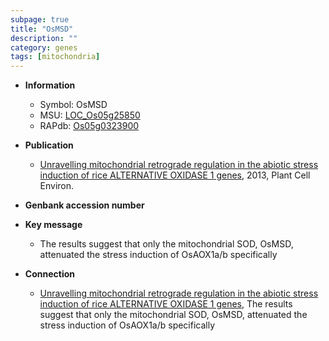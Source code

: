 ```yaml
---
subpage: true
title: "OsMSD"
description: ""
category: genes
tags: [mitochondria]
---
```


* **Information**  
    + Symbol: OsMSD  
    + MSU: [LOC_Os05g25850](http://rice.plantbiology.msu.edu/cgi-bin/ORF_infopage.cgi?orf=LOC_Os05g25850)  
    + RAPdb: [Os05g0323900](http://rapdb.dna.affrc.go.jp/viewer/gbrowse_details/irgsp1?name=Os05g0323900)  

* **Publication**  
    + [Unravelling mitochondrial retrograde regulation in the abiotic stress induction of rice ALTERNATIVE OXIDASE 1 genes](http://www.ncbi.nlm.nih.gov/pubmed?term=Unravelling+mitochondrial+retrograde+regulation+in+the+abiotic+stress+induction+of+rice+ALTERNATIVE+OXIDASE+1+genes%5BTitle%5D), 2013, Plant Cell Environ.

* **Genbank accession number**  

* **Key message**  
    + The results suggest that only the mitochondrial SOD, OsMSD, attenuated the stress induction of OsAOX1a/b specifically

* **Connection**  
    + [Unravelling mitochondrial retrograde regulation in the abiotic stress induction of rice ALTERNATIVE OXIDASE 1 genes](http://www.ncbi.nlm.nih.gov/pubmed?term=Unravelling+mitochondrial+retrograde+regulation+in+the+abiotic+stress+induction+of+rice+ALTERNATIVE+OXIDASE+1+genes%5BTitle%5D), The results suggest that only the mitochondrial SOD, OsMSD, attenuated the stress induction of OsAOX1a/b specifically



